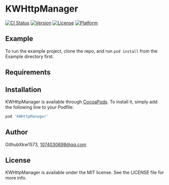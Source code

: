 # KWHttpManager

[![CI Status](https://img.shields.io/travis/GithubXkw1573/KWHttpManager.svg?style=flat)](https://travis-ci.org/GithubXkw1573/KWHttpManager)
[![Version](https://img.shields.io/cocoapods/v/KWHttpManager.svg?style=flat)](https://cocoapods.org/pods/KWHttpManager)
[![License](https://img.shields.io/cocoapods/l/KWHttpManager.svg?style=flat)](https://cocoapods.org/pods/KWHttpManager)
[![Platform](https://img.shields.io/cocoapods/p/KWHttpManager.svg?style=flat)](https://cocoapods.org/pods/KWHttpManager)

## Example

To run the example project, clone the repo, and run `pod install` from the Example directory first.

## Requirements

## Installation

KWHttpManager is available through [CocoaPods](https://cocoapods.org). To install
it, simply add the following line to your Podfile:

```ruby
pod 'KWHttpManager'
```

## Author

GithubXkw1573, 1074030698@qq.com

## License

KWHttpManager is available under the MIT license. See the LICENSE file for more info.
